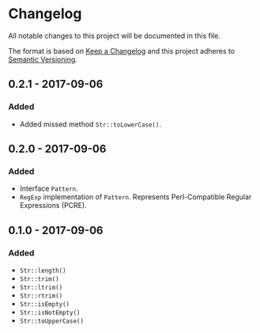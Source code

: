# Changelog
All notable changes to this project will be documented in this file.

The format is based on [Keep a Changelog](http://keepachangelog.com/en/1.0.0/)
and this project adheres to [Semantic Versioning](http://semver.org/spec/v2.0.0.html).

## 0.2.1 - 2017-09-06
### Added
- Added missed method `Str::toLowerCase()`.

## 0.2.0 - 2017-09-06
### Added
- Interface `Pattern`.
- `RegExp` implementation of `Pattern`.
  Represents Perl-Compatible Regular Expressions (PCRE).

## 0.1.0 - 2017-09-06
### Added
- `Str::length()`
- `Str::trim()` 
- `Str::ltrim()` 
- `Str::rtrim()` 
- `Str::isEmpty()`
- `Str::isNotEmpty()`
- `Str::toUpperCase()`

